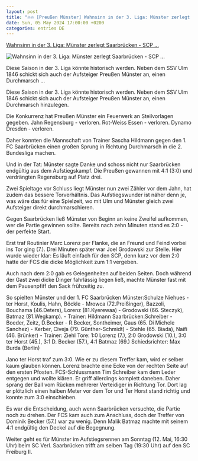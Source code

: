 ```yaml
---
layout: post
title: "🔥🔥 [Preußen Münster] Wahnsinn in der 3. Liga: Münster zerlegt Saarbrücken - SCP ..."
date: Sun, 05 May 2024 17:00:00 +0200
categories: entries DE
---
```

[Wahnsinn in der 3. Liga: Münster zerlegt Saarbrücken - SCP ...](https://www.reviersport.de/fussball/3liga/a604683---wahnsinn-3-liga-muenster-zerlegt-saarbruecken-scp-durchmarsch-immer-wahrscheinlicher.html)

![Wahnsinn in der 3. Liga: Münster zerlegt Saarbrücken - SCP ...](https://www.reviersport.de/include/images/articles/wide/000/604/683.jpeg)

Diese Saison in der 3. Liga könnte historisch werden. Neben dem SSV Ulm 1846 schickt sich auch der Aufsteiger Preußen Münster an, einen Durchmarsch ...

Diese Saison in der 3. Liga könnte historisch werden. Neben dem SSV Ulm 1846 schickt sich auch der Aufsteiger Preußen Münster an, einen Durchmarsch hinzulegen.

Die Konkurrenz hat Preußen Münster ein Feuerwerk an Steilvorlagen gegeben. Jahn Regensburg - verloren. Rot-Weiss Essen - verloren. Dynamo Dresden - verloren.

Daher konnten die Mannschaft von Trainer Sascha Hildmann gegen den 1. FC Saarbrücken einen großen Sprung in Richtung Durchmarsch in die 2. Bundesliga machen.

Und in der Tat: Münster sagte Danke und schoss nicht nur Saarbrücken endgültig aus dem Aufstiegskampf. Die Preußen gewannen mit 4:1 (3:0) und verdrängten Regensburg auf Platz drei.

Zwei Spieltage vor Schluss liegt Münster nun zwei Zähler vor dem Jahn, hat zudem das bessere Torverhältnis. Das Aufstiegswunder ist näher denn je, was wäre das für eine Spielzeit, wo mit Ulm und Münster gleich zwei Aufsteiger direkt durchmarschieren.

Gegen Saarbrücken ließ Münster von Beginn an keine Zweifel aufkommen, wer die Partie gewinnen sollte. Bereits nach zehn Minuten stand es 2:0 - der perfekte Start.





Erst traf Routinier Marc Lorenz per Flanke, die an Freund und Feind vorbei ins Tor ging (7.). Drei Minuten später war Joel Grodowski zur Stelle. Hier wurde wieder klar: Es läuft einfach für den SCP, denn kurz vor dem 2:0 hatte der FCS die dicke Möglichkeit zum 1:1 vergeben.

Auch nach dem 2:0 gab es Gelegenheiten auf beiden Seiten. Doch während der Gast zwei dicke Dinger fahrlässig liegen ließ, machte Münster fast mit dem Pausenpfiff den Sack frühzeitig zu.

So spielten Münster und der 1. FC Saarbrücken Münster:Schulze Niehues - ter Horst, Koulis, Hahn, Böckle - Mrowca (72.Preißinger), Bazzoli, Bouchama (46.Deters), Lorenz (81.Kyerewaa) - Grodowski (66. Steczyk), Batmaz (81.Wegkamp). - Trainer: Hildmann Saarbrücken:Schreiber - Boeder, Zeitz, D.Becker - R.Becker, Sontheimer, Gaus (65. Di Michele Sanchez) - Kerber, Civeja (79. Günther-Schmidt) - Stehle (65. Biada), Naifi (46. Brünker) - Trainer: Ziehl Tore: 1:0 Lorenz (7.), 2:0 Grodowski (10.), 3:0 ter Horst (45.), 3:1 D. Becker (57.), 4:1 Batmaz (69.) Schiedsrichter: Max Burda (Berlin)

Jano ter Horst traf zum 3:0. Wie er zu diesem Treffer kam, wird er selber kaum glauben können. Lorenz brachte eine Ecke von der rechten Seite auf den ersten Pfosten. FCS-Schlussmann Tim Schreiber kam dem Leder entgegen und wollte klären. Er griff allerdings komplett daneben. Daher sprang der Ball vom Rücken mehrerer Verteidiger in Richtung Tor. Dort lag er plötzlich einen halben Meter vor dem Tor und Ter Horst stand richtig und konnte zum 3:0 einschieben.

Es war die Entscheidung, auch wenn Saarbrücken versuchte, die Partie noch zu drehen. Der FCS kam auch zum Anschluss, doch der Treffer von Dominik Becker (57.) war zu wenig. Denn Malik Batmaz machte mit seinem 4:1 endgültig den Deckel auf die Begegnung.

Weiter geht es für Münster im Aufstiegsrennen am Sonntag (12. Mai, 16:30 Uhr) beim SC Verl. Saarbrücken trifft am selben Tag (19:30 Uhr) auf den SC Freiburg II.

